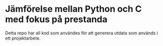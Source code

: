 # Jämförelse mellan Python och C med fokus på prestanda

Detta repo har all kod som användes för att generera utdata som används i ett projektarbete.
